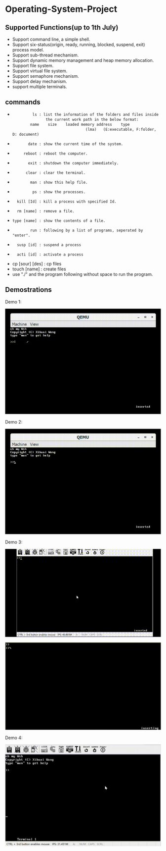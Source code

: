 # Operating-System-Project

## Supported Functions(up to 1th July)
- Support command line, a simple shell.
- Support six-status(origin, ready, running, blocked, suspend, exit) process model.
- Support sub-thread mechanism.
- Support dynamic memory management and heap memory allocation.
- Support file system.
- Support virtual file system.
- Support semaphore mechanism.
- Support delay mechanism.
- support multiple terminals.

## commands
*              ls : list the information of the folders and files inside 
                     the current work path in the below format:
              name    size    loaded memory address    type
                                       (lma)   (E:executable, F:folder, D: document)
*            date : show the current time of the system.
*          reboot : reboot the computer.
*            exit : shutdown the computer immediately.
*           clear : clear the terminal.
*             man : show this help file.
*              ps : show the processes.
*       kill [Id] : kill a process with specified Id.
*       rm [name] : remove a file.
*     type [name] : show the contents of a file.
*             run : following by a list of programs, seperated by "enter".
*       susp [id] : suspend a process 
*       acti [id] : activate a process 
* cp [sour] [des] : cp files
*    touch [name] : create files
*   use "./" and the program following without space to run the program.

## Demostrations
Demo 1:

![Six-status model](/demos/six-status.gif)


Demo 2:

![Sub-thread and heap memory allocation mechanism](/demos/subThreads.gif)

Demo 3:

![File system demo 1](/demos/demo-create-and-delete.gif)

![File system demo 2](/demos/demo-cp.gif)

Demo 4:

![Multiple Terminal](/demos/demo.gif)

